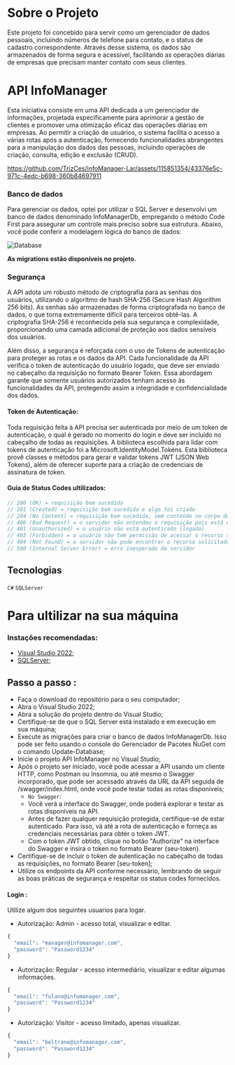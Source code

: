 # Sobre o Projeto


Este projeto foi concebido para servir como um gerenciador de dados pessoais, incluindo números de telefone para contato, e o status de cadastro correspondente. Através desse sistema, os dados são armazenados de forma segura e acessível, facilitando as operações diárias de empresas que precisam manter contato com seus clientes.

# API InfoManager

Esta iniciativa consiste em uma API dedicada a um gerenciador de informações, projetada especificamente para aprimorar a gestão de clientes e promover uma otimização eficaz das operações diárias em empresas. Ao permitir a criação de usuários, o sistema facilita o acesso a várias rotas após a autenticação, fornecendo funcionalidades abrangentes para a manipulação dos dados das pessoas, incluindo operações de criação, consulta, edição e exclusão (CRUD).


https://github.com/TrizCes/infoManager-Lar/assets/115851354/43376e5c-971c-4edc-b698-360b84697911


### Banco de dados

Para gerenciar os dados, optei por utilizar o SQL Server e desenvolvi um banco de dados denominado InfoManagerDb, empregando o método Code First para assegurar um controle mais preciso sobre sua estrutura. Abaixo, você pode conferir a modelagem lógica do banco de dados:

![Database](https://github.com/TrizCes/infoManager-Lar/assets/115851354/c81d1827-cea1-434d-b282-c2185f96c1eb)

**As migrations estão disponíveis no projeto.**

### Segurança

A API adota um robusto método de criptografia para as senhas dos usuários, utilizando o algoritmo de hash SHA-256 (Secure Hash Algorithm 256 bits). As senhas são armazenadas de forma criptografada no banco de dados, o que torna extremamente difícil para terceiros obtê-las. A criptografia SHA-256 é reconhecida pela sua segurança e complexidade, proporcionando uma camada adicional de proteção aos dados sensíveis dos usuários.

Além disso, a segurança é reforçada com o uso de Tokens de autenticação para proteger as rotas e os dados da API. Cada funcionalidade da API verifica o token de autenticação do usuário logado, que deve ser enviado no cabeçalho da requisição no formato Bearer Token. Essa abordagem garante que somente usuários autorizados tenham acesso às funcionalidades da API, protegendo assim a integridade e confidencialidade dos dados.

#### Token de Autenticação:

Toda requisição feita à API precisa ser autenticada por meio de um token de autenticação, o qual é gerado no momento do login e deve ser incluído no cabeçalho de todas as requisições. A biblioteca escolhida para lidar com tokens de autenticação foi a Microsoft.IdentityModel.Tokens. Esta biblioteca provê classes e métodos para gerar e validar tokens JWT (JSON Web Tokens), além de oferecer suporte para a criação de credenciais de assinatura de token.

#### Guia de Status Codes ultilizados:

```javascript
// 200 (OK) = requisição bem sucedida
// 201 (Created) = requisição bem sucedida e algo foi criado
// 204 (No Content) = requisição bem sucedida, sem conteúdo no corpo da resposta
// 400 (Bad Request) = o servidor não entendeu a requisição pois está com uma sintaxe/formato inválido
// 401 (Unauthorized) = o usuário não está autenticado (logado)
// 403 (Forbidden) = o usuário não tem permissão de acessar o recurso solicitado
// 404 (Not Found) = o servidor não pode encontrar o recurso solicitado
// 500 (Internal Server Error) = erro inesperado do servidor
```

## Tecnologias

`C#` `SQLServer`

# Para ultilizar na sua máquina

### Instações recomendadas:

- [Visual Studio 2022](https://visualstudio.microsoft.com/pt-br/);
- [SQLServer](https://www.microsoft.com/pt-br/sql-server/sql-server-downloads);

## Passo a passo :

- Faça o download do repositório para o seu computador;
- Abra o Visual Studio 2022;
- Abra a solução do projeto dentro do Visual Studio;
- Certifique-se de que o SQL Server está instalado e em execução em sua máquina;
- Execute as migrações para criar o banco de dados InfoManagerDb. Isso pode ser feito usando o console do Gerenciador de Pacotes NuGet com o comando Update-Database;
- Inicie o projeto API InfoManager no Visual Studio;
- Após o projeto ser iniciado, você pode acessar a API usando um cliente HTTP, como Postman ou Insomnia, ou até mesmo o Swagger incorporado, que pode ser acessado através da URL da API seguida de /swagger/index.html, onde você pode testar todas as rotas disponíveis;
    - `No Swagger`:
    - Você verá a interface do Swagger, onde poderá explorar e testar as rotas disponíveis na API.
    - Antes de fazer qualquer requisição protegida, certifique-se de estar autenticado. Para isso, vá até a rota de autenticação e forneça as credenciais necessárias para obter o token JWT.
    - Com o token JWT obtido, clique no botão "Authorize" na interface do Swagger e insira o token no formato Bearer {seu-token}.
- Certifique-se de incluir o token de autenticação no cabeçalho de todas as requisições, no formato Bearer [seu-token];
- Utilize os endpoints da API conforme necessário, lembrando de seguir as boas práticas de segurança e respeitar os status codes fornecidos.

#### Login :
Utilize algum dos seguintes usuarios para logar.

- Autorização: Admin - acesso total, visualizar e editar.
```javascript
{
  "email": "manager@infomanager.com",
  "password": "Password1234"
}
```

- Autorização: Regular - acesso intermediário, visualizar e editar algumas informações.
```javascript
{
  "email": "fulano@infomanager.com",
  "password": "Password1234"
}
```

- Autorização: Visitor - acesso limitado, apenas visualizar.
```javascript
{
  "email": "beltrano@infomanager.com",
  "password": "Password1234"
}
```
